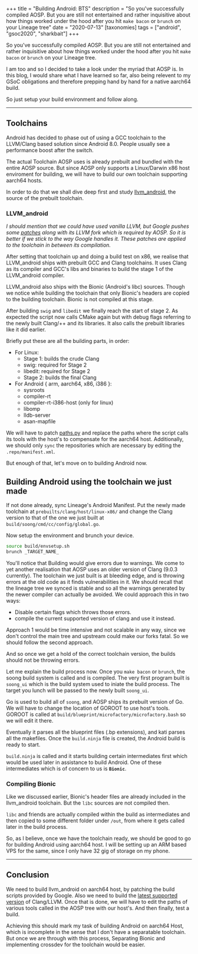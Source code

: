 +++
title = "Building Android: BTS"
description = "So you've successfully compiled AOSP. But you are still not entertained and rather inquisitive about how things worked under the hood after you hit `make bacon` or `brunch` on your Lineage tree"
date = "2020-07-13"
[taxonomies]
tags = ["android", "gsoc2020", "sharkbait"]
+++

So you've successfully compiled AOSP. But you are still not entertained
and rather inquisitive about how things worked under the hood after you
hit `make bacon` or `brunch` on your Lineage tree.
 
I am too and so I decided to take a look under the myriad that AOSP is.
In this blog, I would share what I have learned so far, also being
relevent to my GSoC obligations and therefore prepping hand by hand for a native aarch64 build.

So just setup your build environment and follow along.

---

## Toolchains

Android has decided to phase out of using a GCC toolchain to the
LLVM/Clang based solution since Android 8.0. People usually see a 
performance boost after the switch.

The actual Toolchain AOSP uses is already prebuilt and bundled with the
entire AOSP source. But since AOSP only supports a Linux/Darwin x86 host
enviroment for building, we will have to build our own toolchain
supporting aarch64 hosts.

In order to do that we shall dive deep first and study [llvm_android](https://android.googlesource.com/toolchain/llvm_android/),
the source of the prebuilt toolchain.

### LLVM_android

_I should mention that we could have used vanilla LLVM, but Google pushes some [patches](https://android.googlesource.com/toolchain/llvm_android/+/refs/heads/master/patches/) along with its LLVM fork which is required by AOSP. So it is better if we stick to the way Google handles it. These patches are applied to the toolchain in between its compilation._

After setting that toolchain up and doing a build test on x86, we
realise that LLVM_android ships with prebuilt GCC and Clang toolchains. 
It uses Clang as its compiler and GCC's libs and binaries to build the
stage 1 of the LLVM_android compiler.

LLVM_android also ships with the Bionic (Android's libc) sources. Though we notice while building the toolchain that only Bionic's headers are copied to the building toolchain. Bionic is not compiled at this stage.

After building `swig` and `libedit` we finally reach the start of stage
2.
As expected the script now calls CMake again but with debug flags
referring to the newly built Clang/++ and its libraries. It also calls
the prebuilt libraries like it did earlier. 

Briefly put these are all the building parts, in order:

- For Linux:
    - Stage 1:  builds the crude Clang
    - swig:     required for Stage 2
    - libedit:  required for Stage 2
    - Stage 2:  builds the final Clang
- For Android { arm, aarch64, x86, i386 }:
    - sysroots
    - compiler-rt
    - compiler-rt-i386-host (only for linux)
    - libomp
    - lldb-server
    - asan-mapfile
  

We will have to patch [paths.py](https://android.googlesource.com/toolchain/llvm_android/+/refs/heads/master/paths.py) and replace the paths where the script calls its tools with the host's to compensate for the aarch64 host.
Additionally, we should only `sync` the repositories which are necessary by editing the `.repo/manifest.xml`.

But enough of that, let's move on to building Android now.

## Building Android using the toolchain we just made

If not done already, sync Lineage's Android Manifest.
Put the newly made toolchain at `prebuilts/clang/host/linux-x86/` 
and change the Clang version to that of the one we just built at
`build/soong/cmd/cc/config/global.go`.

Now setup the environment and brunch your device.

```bash
source build/envsetup.sh
brunch _TARGET_NAME_
```

You'll notice that Building would give errors due to warnings.
We come to yet another realisation that AOSP uses an older version of Clang (9.0.3 currently).
The toolchain we just built is at bleeding edge, and is throwing errors at the old code as it
finds vulnerabilities in it.
We should recall that the lineage tree we synced is stable and so all
the warnings generated by the newer compiler can actually be avoided. We
could approach this in two ways:
- Disable certain flags which throws those errors.
- compile the current supported version of clang and use it instead.

Approach 1 would be time intensive and not scalable in any way, since we
don't control the main tree and upstream could make our forks fatal.
So we should follow the second approach.

And so once we get a hold of the correct toolchain version, the builds
should not be throwing errors.

Let me explain the build process now. Once you `make bacon` or `brunch`,
the soong build system is called and is compiled.
The very first program built is `soong_ui` which is the build 
system used to iniate the build process. The target you lunch will be 
passed to the newly built `soong_ui`. 

Go is used to build all of `soong`, and AOSP ships its prebuilt version of Go.
We will have to change the location of GOROOT to use host's tools.
GOROOT is called at `build/blueprint/microfactory/microfactory.bash`
so we will edit it there.

Eventually it parses all the blueprint files (.bp extensions), and kati parses all
the makefiles. Once the `build.ninja` file is created, the Android build
is ready to start.

`build.ninja` is called and it starts building certain intermediates
first which would be used later in assistance to build Android. One of
these intermediates which is of concern to us is **`Bionic`**. 


### Compiling Bionic 

Like we discussed earlier, Bionic's header files are already included in
the llvm_android toolchain. But the `libc` sources are not compiled then.

`libc` and friends are actually compiled within the build as
intermediates and then copied to some different folder under `/out`, from where it
gets called later in the build process.

So, as I believe, once we have the toolchain ready, we should be good to
go for building Android using aarch64 host. I will be setting up an
ARM based VPS for the same, since I only have 32 gig of storage on my
phone.


---

## Conclusion

We need to build llvm_android on aarch64 host, by patching the build scripts provided by Google. 
Also we need to build the [latest supported version](https://android.googlesource.com/platform/prebuilts/clang/host/linux-x86/+/master/README.md#llvm-users) of Clang/LLVM.
Once that is done, we will have to edit the paths of various tools called in the AOSP tree with our host's. And then finally, test a build.

Achieving this should mark my task of building Android on aarch64 Host,
which is incomplete in the sense that I don't have a separatable
toolchain. But once we are through with this process, Separating Bionic
and implementing crossdev for the toolchain would be easier.
